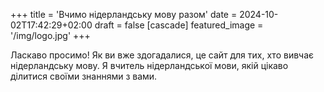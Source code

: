 +++
title = 'Вчимо нідерландську мову разом'
date = 2024-10-02T17:42:29+02:00
draft = false
[cascade]
featured_image = '/img/logo.jpg'
+++

Ласкаво просимо! Як ви вже здогадалися, це сайт для тих, хто вивчає нідерландську мову.
Я вчитель нідерландської мови, якій цікаво ділитися своїми знаннями з вами.
